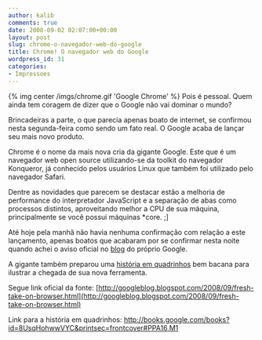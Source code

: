 ```yaml
---
author: kalib
comments: true
date: 2008-09-02 02:07:00+00:00
layout: post
slug: chrome-o-navegador-web-do-google
title: Chrome! O navegador web do Google
wordpress_id: 31
categories:
- Impressoes
---
```

{% img center /imgs/chrome.gif 'Google Chrome' %}
Pois é pessoal. Quem ainda tem coragem de dizer que o Google não vai dominar o mundo?




Brincadeiras a parte, o que parecia apenas boato de internet, se confirmou nesta segunda-feira como sendo um fato real. O Google acaba de lançar seu mais novo produto.




Chrome é o nome da mais nova cria da gigante Google. Este que é um navegador web open source utilizando-se da toolkit do navegador Konqueror, já conhecido pelos usuários Linux que também foi utilizado pelo navegador Safari.




Dentre as novidades que parecem se destacar estão a melhoria de performance do interpretador JavaScript e a separação de abas como processos distintos, aproveitando melhor a CPU de sua máquina, principalmente se você possui máquinas *core. ;]




Até hoje pela manhã não havia nenhuma confirmação com relação a este lançamento, apenas boatos que acabaram por se confirmar nesta noite quando achei o aviso oficial no [blog](http://googleblog.blogspot.com/2008/09/fresh-take-on-browser.html) do próprio Google.



A gigante também preparou uma [história em quadrinhos](http://books.google.com/books?id=8UsqHohwwVYC&printsec=frontcover#PPA16,M1) bem bacana para ilustrar a chegada de sua nova ferramenta.




Segue link oficial da fonte: [http://googleblog.blogspot.com/2008/09/fresh-take-on-browser.html](http://googleblog.blogspot.com/2008/09/fresh-take-on-browser.html)  

  

Link para a história em quadrinhos: [h](http://books.google.com/books?id=8UsqHohwwVYC&printsec=frontcover#PPA16,M1)[ttp://books.google.com/books?id=8UsqHohwwVYC&printsec=frontcover#PPA16,M1](http://books.google.com/books?id=8UsqHohwwVYC&printsec=frontcover#PPA16,M1)